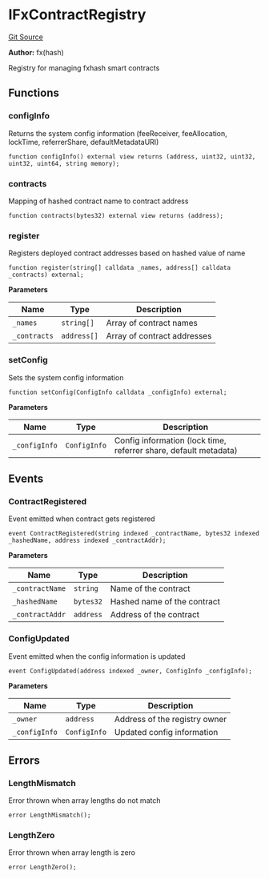 # IFxContractRegistry
[Git Source](https://github.com/fxhash/fxhash-evm-contracts/blob/437282be235abab247d75ca27e240f794022a9e1/src/interfaces/IFxContractRegistry.sol)

**Author:**
fx(hash)

Registry for managing fxhash smart contracts


## Functions
### configInfo

Returns the system config information (feeReceiver, feeAllocation, lockTime, referrerShare, defaultMetadataURI)


```solidity
function configInfo() external view returns (address, uint32, uint32, uint32, uint64, string memory);
```

### contracts

Mapping of hashed contract name to contract address


```solidity
function contracts(bytes32) external view returns (address);
```

### register

Registers deployed contract addresses based on hashed value of name


```solidity
function register(string[] calldata _names, address[] calldata _contracts) external;
```
**Parameters**

|Name|Type|Description|
|----|----|-----------|
|`_names`|`string[]`|Array of contract names|
|`_contracts`|`address[]`|Array of contract addresses|


### setConfig

Sets the system config information


```solidity
function setConfig(ConfigInfo calldata _configInfo) external;
```
**Parameters**

|Name|Type|Description|
|----|----|-----------|
|`_configInfo`|`ConfigInfo`|Config information (lock time, referrer share, default metadata)|


## Events
### ContractRegistered
Event emitted when contract gets registered


```solidity
event ContractRegistered(string indexed _contractName, bytes32 indexed _hashedName, address indexed _contractAddr);
```

**Parameters**

|Name|Type|Description|
|----|----|-----------|
|`_contractName`|`string`|Name of the contract|
|`_hashedName`|`bytes32`|Hashed name of the contract|
|`_contractAddr`|`address`|Address of the contract|

### ConfigUpdated
Event emitted when the config information is updated


```solidity
event ConfigUpdated(address indexed _owner, ConfigInfo _configInfo);
```

**Parameters**

|Name|Type|Description|
|----|----|-----------|
|`_owner`|`address`|Address of the registry owner|
|`_configInfo`|`ConfigInfo`|Updated config information|

## Errors
### LengthMismatch
Error thrown when array lengths do not match


```solidity
error LengthMismatch();
```

### LengthZero
Error thrown when array length is zero


```solidity
error LengthZero();
```

